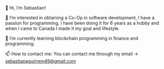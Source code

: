👋 Hi, I’m Sebastian!

👀 I’m interested in obtaining a Co-Op in software development, I have a passion for programming, I have been doing it for 6 years as a hobby and when I came to Canada I made it my goal and lifestyle.

🌱 I’m currently learning blockchain programming in finance and programming.

📫 How to contact me:
    You can contact me through my email -> sebastianaguirrem49@gmail.com
    
    
